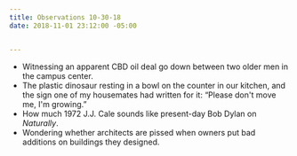 ```yaml
---
title: Observations 10-30-18
date: 2018-11-01 23:12:00 -05:00


---
```


- Witnessing an apparent CBD oil deal go down between two older men in the campus center.
- The plastic dinosaur resting in a bowl on the counter in our kitchen, and the sign one of my housemates had written for it: “Please don't move me, I'm growing.”
- How much 1972 J.J. Cale sounds like present-day Bob Dylan on *Naturally*.
- Wondering whether architects are pissed when owners put bad additions on buildings they designed.